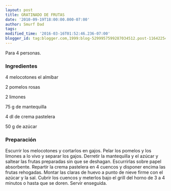 ```yaml
---
layout: post
title: GRATINADO DE FRUTAS
date: '2010-09-19T18:00:00.000-07:00'
author: Smurf Dad
tags: 
modified_time: '2016-03-16T01:52:46.236-07:00'
blogger_id: tag:blogger.com,1999:blog-5299957599287034512.post-1164225408429498439
---
```


Para 4 personas.

<h3>Ingredientes</h3>

4 melocotones el almíbar

2 pomelos rosas

2 limones

75 g de mantequilla

4 dl de crema pastelera

50 g de azúcar

<h3>Preparación</h3>

Escurrir los melocotones y cortarlos en gajos. Pelar los pomelos y los limones a lo vivo y separar los gajos. Derretir la mantequilla y el azúcar y saltear las frutas preparadas sin que se deshagan. Escurrirlas sobre papel absorbente. Repartir la crema pastelera en 4 cuencos y disponer encima las frutas rehogadas. Montar las claras de huevo a punto de nieve firme con el azúcar y la sal. Cubrir los cuencos y meterlos bajo el grill del horno de 3 a 4 minutos o hasta que se doren. Servir enseguida.

